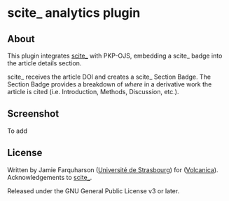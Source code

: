 # scite_ analytics plugin

## About

This plugin integrates [scite_](https://scite.ai/) with PKP-OJS, embedding a scite_ badge into the article details section.

scite_ receives the article DOI and creates a scite_ Section Badge. The Section Badge provides a breakdown of *where* in a derivative work the article is cited (i.e. Introduction, Methods, Discussion, etc.). 

## Screenshot

To add

## License

Written by Jamie Farquharson ([Université de Strasbourg](https://ites.unistra.fr/)) for ([Volcanica](https://www.jvolcanica.org)). Acknowledgements to [scite_](https://scite.ai/).

Released under the GNU General Public License v3 or later.
